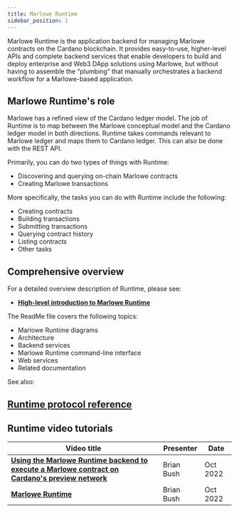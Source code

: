 ```yaml
---
title: Marlowe Runtime
sidebar_position: 1
---
```


Marlowe Runtime is the application backend for managing Marlowe contracts on the Cardano blockchain. It provides easy-to-use, higher-level APIs and complete backend services that enable developers to build and deploy enterprise and Web3 DApp solutions using Marlowe, but without having to assemble the “plumbing” that manually orchestrates a backend workflow for a Marlowe-based application. 

## Marlowe Runtime's role

Marlowe has a refined view of the Cardano ledger model. The job of Runtime is to map between the Marlowe conceptual model and the Cardano ledger model in both directions. Runtime takes commands relevant to Marlowe ledger and maps them to Cardano ledger. This can also be done with the REST API. 

Primarily, you can do two types of things with Runtime: 

* Discovering and querying on-chain Marlowe contracts 
* Creating Marlowe transactions

More specifically, the tasks you can do with Runtime include the following: 

* Creating contracts
* Building transactions 
* Submitting transactions 
* Querying contract history
* Listing contracts
* Other tasks 

## Comprehensive overview

For a detailed overview description of Runtime, please see: 

* **[High-level introduction to Marlowe Runtime](https://github.com/input-output-hk/marlowe-cardano/blob/main/marlowe-runtime/doc/ReadMe.md)**

The ReadMe file covers the following topics: 

* Marlowe Runtime diagrams
* Architecture
* Backend services
* Marlowe Runtime command-line interface
* Web services
* Related documentation

See also: 

## [Runtime protocol reference](runtime-protocol-reference/runtime-protocol-reference.md)

## Runtime video tutorials

| Video title | Presenter | Date |
|-------------|-----------|-------------|
| **[Using the Marlowe Runtime backend to execute a Marlowe contract on Cardano's preview network](https://youtu.be/WlsX9GhpKu8)** | Brian Bush | Oct 2022 | 
| **[Marlowe Runtime](https://youtu.be/8Bx2b2Gag0o)** | Brian Bush | Oct 2022 | 
